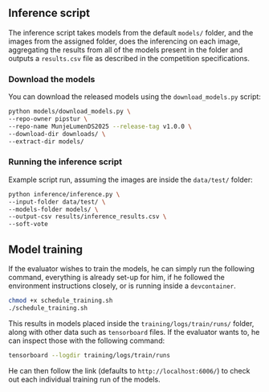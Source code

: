 ## Inference script
The inference script takes models from the default `models/` folder, and the images from the assigned folder, does the inferencing on each image, aggregating the results from all of the models present in the folder and outputs a `results.csv` file as described in the competition specifications.

### Download the models
You can download the released models using the `download_models.py` script:

```bash
python models/download_models.py \
--repo-owner pipstur \
--repo-name MunjeLumenDS2025 --release-tag v1.0.0 \
--download-dir downloads/ \
--extract-dir models/
```

### Running the inference script
Example script run, assuming the images are inside the `data/test/` folder:

```bash
python inference/inference.py \
--input-folder data/test/ \
--models-folder models/ \
--output-csv results/inference_results.csv \
--soft-vote
```

## Model training
If the evaluator wishes to train the models, he can simply run the following command, everything is already set-up for him, if he followed the environment instructions closely, or is running inside a `devcontainer`.

```bash
chmod +x schedule_training.sh
./schedule_training.sh
```
This results in models placed inside the `training/logs/train/runs/` folder, along with other data such as `tensorboard` files. If the evaluator wants to, he can inspect those with the following command:
```bash
tensorboard --logdir training/logs/train/runs
```
He can then follow the link (defaults to `http://localhost:6006/`) to check out each individual training run of the models.

